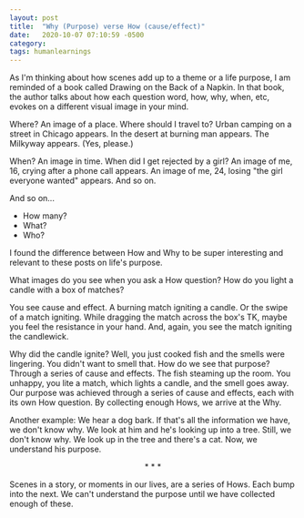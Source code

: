 ```yaml
---
layout: post
title:  "Why (Purpose) verse How (cause/effect)"
date:   2020-10-07 07:10:59 -0500
category: 
tags: humanlearnings
---
```

As I'm thinking about how scenes add up to a theme or a life purpose, I am reminded of a book called Drawing on the Back of a Napkin. In that book, the author talks about how each question word, how, why, when, etc, evokes on a different visual image in your mind. 

Where? An image of a place. Where should I travel to? Urban camping on a street in Chicago appears. In the desert at burning man appears. The Milkyway appears. (Yes, please.)

When? An image in time. When did I get rejected by a girl? An image of me, 16, crying after a phone call appears. An image of me, 24, losing "the girl everyone wanted" appears. And so on. 

And so on...
- How many? 
- What?
- Who?

I found the difference between How and Why to be super interesting and relevant to these posts on life's purpose.

What images do you see when you ask a How question? How do you light a candle with a box of matches? 

You see cause and effect. A burning match igniting a candle. Or the swipe of a match igniting. While dragging the match across the box's TK, maybe you feel the resistance in your hand. And, again, you see the match igniting the candlewick. 

Why did the candle ignite? Well, you just cooked fish and the smells were lingering. You didn't want to smell that. How do we see that purpose? Through a series of cause and effects. The fish steaming up the room. You unhappy, you lite a match, which lights a candle, and the smell goes away. Our purpose was achieved through a series of cause and effects, each with its own How question. By collecting enough Hows, we arrive at the Why. 

Another example: We hear a dog bark. If that's all the information we have, we don't know why. We look at him and he's looking up into a tree. Still, we don't know why. We look up in the tree and there's a cat. Now, we understand his purpose.

<p style="text-align: center;"> * * * </p>

Scenes in a story, or moments in our lives, are a series of Hows. Each bump into the next. We can't understand the purpose until we have collected enough of these.